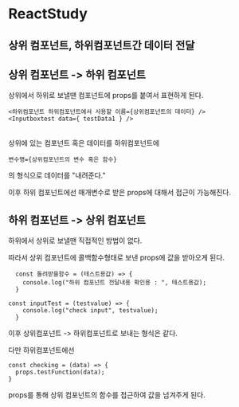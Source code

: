 # ReactStudy

## 상위 컴포넌트, 하위컴포넌트간 데이터 전달

## 상위 컴포넌트 -> 하위 컴포넌트
상위에서 하위로 보낼땐 컴포넌트에 props를 붙여서 표현하게 된다.

```
<하위컴포넌트 하위컴포넌트에서 사용할 이름={상위컴포넌트의 데이터} /> 
<Inputboxtest data={ testData1 } />
```
<br>
상위에 있는 컴포넌트 혹은 데이터를 하위컴포넌트에

```
변수명={상위컴포넌트의 변수 혹은 함수}
```

의 형식으로 데이터를 "내려준다."

이후 하위 컴포넌트에선 매개변수로 받은 props에 대해서 접근이 가능해진다.



## 하위 컴포넌트 -> 상위 컴포넌트
하위에서 상위로 보낼땐 직접적인 방법이 없다.

따라서 상위 컴포넌트에 콜백함수형태로 보낸 props에 값을 받아오게 된다.
```
  const 돌려받을함수 = (테스트용값) => {
    console.log("하위 컴포넌트 전달내용 확인용 : ", 테스트용값);
  }

const inputTest = (testvalue) => {
    console.log("check input", testvalue);    
  }
```
이후 상위컴포넌트 -> 하위컴포넌트로 보내는 형식은 같다.

다만 하위컴포넌트에선 
```
const checking = (data) => {
  props.testFunction(data);
}
```    
 props를 통해 상위 컴포넌트의 함수를 접근하여 값을 넘겨주게 된다.
 
 
